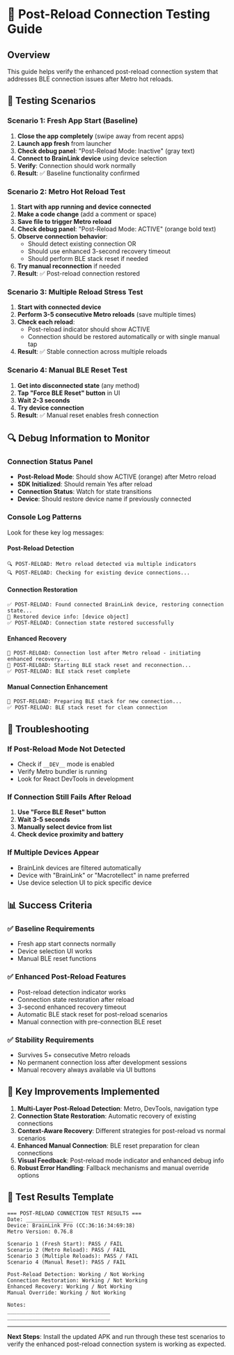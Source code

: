 # 🔄 Post-Reload Connection Testing Guide

## Overview
This guide helps verify the enhanced post-reload connection system that addresses BLE connection issues after Metro hot reloads.

## 🎯 Testing Scenarios

### **Scenario 1: Fresh App Start (Baseline)**
1. **Close the app completely** (swipe away from recent apps)
2. **Launch app fresh** from launcher
3. **Check debug panel**: "Post-Reload Mode: Inactive" (gray text)
4. **Connect to BrainLink device** using device selection
5. **Verify**: Connection should work normally
6. **Result**: ✅ Baseline functionality confirmed

### **Scenario 2: Metro Hot Reload Test**
1. **Start with app running and device connected**
2. **Make a code change** (add a comment or space)
3. **Save file to trigger Metro reload**
4. **Check debug panel**: "Post-Reload Mode: ACTIVE" (orange bold text)
5. **Observe connection behavior**:
   - Should detect existing connection OR
   - Should use enhanced 3-second recovery timeout
   - Should perform BLE stack reset if needed
6. **Try manual reconnection** if needed
7. **Result**: ✅ Post-reload connection restored

### **Scenario 3: Multiple Reload Stress Test**
1. **Start with connected device**
2. **Perform 3-5 consecutive Metro reloads** (save multiple times)
3. **Check each reload**: 
   - Post-reload indicator should show ACTIVE
   - Connection should be restored automatically or with single manual tap
4. **Result**: ✅ Stable connection across multiple reloads

### **Scenario 4: Manual BLE Reset Test**
1. **Get into disconnected state** (any method)
2. **Tap "Force BLE Reset" button** in UI
3. **Wait 2-3 seconds**
4. **Try device connection**
5. **Result**: ✅ Manual reset enables fresh connection

## 🔍 Debug Information to Monitor

### **Connection Status Panel**
- **Post-Reload Mode**: Should show ACTIVE (orange) after Metro reload
- **SDK Initialized**: Should remain Yes after reload
- **Connection Status**: Watch for state transitions
- **Device**: Should restore device name if previously connected

### **Console Log Patterns**
Look for these key log messages:

#### **Post-Reload Detection**
```
🔍 POST-RELOAD: Metro reload detected via multiple indicators
🔍 POST-RELOAD: Checking for existing device connections...
```

#### **Connection Restoration**
```
✅ POST-RELOAD: Found connected BrainLink device, restoring connection state...
📱 Restored device info: [device object]
✅ POST-RELOAD: Connection state restored successfully
```

#### **Enhanced Recovery**
```
🔄 POST-RELOAD: Connection lost after Metro reload - initiating enhanced recovery...
🔄 POST-RELOAD: Starting BLE stack reset and reconnection...
✅ POST-RELOAD: BLE stack reset complete
```

#### **Manual Connection Enhancement**
```
🔄 POST-RELOAD: Preparing BLE stack for new connection...
✅ POST-RELOAD: BLE stack reset for clean connection
```

## 🚨 Troubleshooting

### **If Post-Reload Mode Not Detected**
- Check if `__DEV__` mode is enabled
- Verify Metro bundler is running
- Look for React DevTools in development

### **If Connection Still Fails After Reload**
1. **Use "Force BLE Reset" button**
2. **Wait 3-5 seconds**
3. **Manually select device from list**
4. **Check device proximity and battery**

### **If Multiple Devices Appear**
- BrainLink devices are filtered automatically
- Device with "BrainLink" or "Macrotellect" in name preferred
- Use device selection UI to pick specific device

## 📊 Success Criteria

### **✅ Baseline Requirements**
- Fresh app start connects normally
- Device selection UI works
- Manual BLE reset functions

### **✅ Enhanced Post-Reload Features**
- Post-reload detection indicator works
- Connection state restoration after reload
- 3-second enhanced recovery timeout
- Automatic BLE stack reset for post-reload scenarios
- Manual connection with pre-connection BLE reset

### **✅ Stability Requirements**
- Survives 5+ consecutive Metro reloads
- No permanent connection loss after development sessions
- Manual recovery always available via UI buttons

## 🎯 Key Improvements Implemented

1. **Multi-Layer Post-Reload Detection**: Metro, DevTools, navigation type
2. **Connection State Restoration**: Automatic recovery of existing connections
3. **Context-Aware Recovery**: Different strategies for post-reload vs normal scenarios
4. **Enhanced Manual Connection**: BLE reset preparation for clean connections
5. **Visual Feedback**: Post-reload mode indicator and enhanced debug info
6. **Robust Error Handling**: Fallback mechanisms and manual override options

## 📝 Test Results Template

```
=== POST-RELOAD CONNECTION TEST RESULTS ===
Date: _______________
Device: BrainLink Pro (CC:36:16:34:69:38)
Metro Version: 0.76.8

Scenario 1 (Fresh Start): PASS / FAIL
Scenario 2 (Metro Reload): PASS / FAIL  
Scenario 3 (Multiple Reloads): PASS / FAIL
Scenario 4 (Manual Reset): PASS / FAIL

Post-Reload Detection: Working / Not Working
Connection Restoration: Working / Not Working
Enhanced Recovery: Working / Not Working
Manual Override: Working / Not Working

Notes:
_________________________________
_________________________________
```

---

**Next Steps**: Install the updated APK and run through these test scenarios to verify the enhanced post-reload connection system is working as expected.

